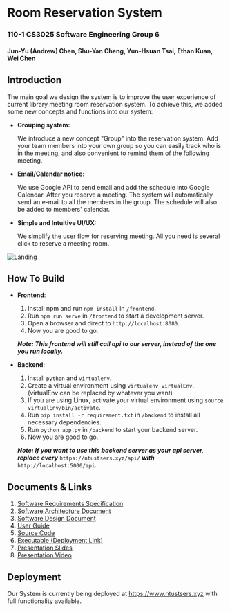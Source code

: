 # Room Reservation System
### 110-1 CS3025 Software Engineering Group 6
#### Jun-Yu (Andrew) Chen, Shu-Yan Cheng, Yun-Hsuan Tsai, Ethan Kuan, Wei Chen

## Introduction
The main goal we design the system is to improve the user experience of current library meeting room reservation system. To achieve this, we added some new concepts and functions into our system:
- **Grouping system:**

     We introduce a new concept "Group" into the reservation system. Add your team members into your own group so you can easily track who is in the meeting, and also convenient to remind them of the following meeting.
     
- **Email/Calendar notice:**

     We use Google API to send email and add the schedule into Google Calendar.  After you reserve a meeting. The system will automatically send an e-mail to all the members in the group. The schedule will also be added to members' calendar.
     
- **Simple and Intuitive UI/UX:**
     
     We simplify the user flow for reserving meeting. All you need is several click to reserve a meeting room.

![Landing](https://user-images.githubusercontent.com/64970325/150075022-592d76ca-3046-4818-b7c5-65a1a1dd3fa6.png)

## How To Build
- **Frontend**: 
     1. Install npm and run ``npm install`` in ``/frontend``. 
     2. Run ``npm run serve`` in ``/frontend`` to start a development server. 
     3. Open a browser and direct to ``http://localhost:8080``. 
     4. Now you are good to go. 
     
     ___Note: This frontend will still call api to our server, instead of the one you run locally.___
- **Backend**: 
     1. Install ``python`` and ``virtualenv``. 
     2. Create a virtual environment using ``virtualenv virtualEnv``. (virtualEnv can be replaced by whatever you want)
     3. If you are using Linux, activate your virtual environment using ``source virtualEnv/bin/activate``. 
     4. Run ``pip install -r requirement.txt`` in ``/backend`` to install all necessary dependencies. 
     5. Run ``python app.py`` in ``/backend`` to start your backend server. 
     6. Now you are good to go. 
    
     ___Note: If you want to use this backend server as your api server, replace every___ ``https://ntustsers.xyz/api/`` ___with___ ``http://localhost:5000/api``___.___
## Documents & Links
1.   [Software Requirements Specification]()
2.   [Software Architecture Document]()
3.   [Software Design Document]()
4.   [User Guide]()
5.   [Source Code]()
6.   [Executable (Deployment Link)](https://www.ntustsers.xyz)
7.   [Presentation Slides]()
8.   [Presentation Video](https://youtu.be/LAXDKqn0O7o)
## Deployment
Our System is currently being deployed at https://www.ntustsers.xyz with full functionality available.
